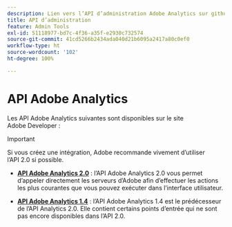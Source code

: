 ```yaml
---
description: Lien vers l’API d’administration Adobe Analytics sur github.
title: API d’administration
feature: Admin Tools
exl-id: 51118977-bd7c-4f36-a35f-e2930c732574
source-git-commit: 41cd5266b2434ada040d21b6095a2417a80c0ef0
workflow-type: ht
source-wordcount: '102'
ht-degree: 100%

---
```


# API Adobe Analytics

Les API Adobe Analytics suivantes sont disponibles sur le site Adobe Developer :

>[!IMPORTANT]
>
>Si vous créez une intégration, Adobe recommande vivement d’utiliser l’API 2.0 si possible.


* [**API Adobe Analytics 2.0**](https://developer.adobe.com/analytics-apis/docs/2.0/) : l’API Adobe Analytics 2.0 vous permet d’appeler directement les serveurs d’Adobe afin d’effectuer les actions les plus courantes que vous pouvez exécuter dans l’interface utilisateur.

* [**API Adobe Analytics 1.4**](https://developer.adobe.com/analytics-apis/docs/1.4/) : l’API Adobe Analytics 1.4 est le prédécesseur de l’API Analytics 2.0. Elle contient certains points d’entrée qui ne sont pas encore disponibles dans l’API 2.0.
